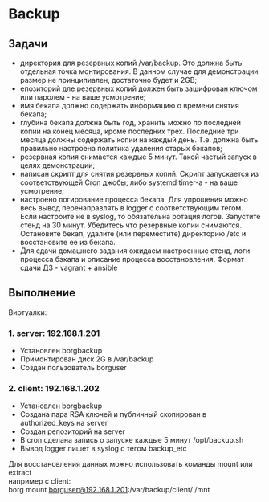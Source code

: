 # Backup

## Задачи

- директория для резервных копий /var/backup. Это должна быть отдельная точка монтирования. В данном случае для демонстрации размер не принципиален, достаточно будет и 2GB;  
- епозиторий дле резервных копий должен быть зашифрован ключом или паролем - на ваше усмотрение;  
- имя бекапа должно содержать информацию о времени снятия бекапа;  
- глубина бекапа должна быть год, хранить можно по последней копии на конец месяца, кроме последних трех. Последние три месяца должны содержать копии на каждый день. Т.е. должна быть правильно настроена политика удаления старых бэкапов;  
- резервная копия снимается каждые 5 минут. Такой частый запуск в целях демонстрации;  
- написан скрипт для снятия резервных копий. Скрипт запускается из соответствующей Cron джобы, либо systemd timer-а - на ваше усмотрение;  
- настроено логирование процесса бекапа. Для упрощения можно весь вывод перенаправлять в logger с соответствующим тегом. Если настроите не в syslog, то обязательна ротация логов.   Запустите стенд на 30 минут. Убедитесь что резервные копии снимаются. Остановите бекап, удалите (или переместите) директорию /etc и восстановите ее из бекапа.  
- Для сдачи домашнего задания ожидаем настроенные стенд, логи процесса бэкапа и описание процесса восстановления. Формат сдачи ДЗ - vagrant + ansible  

## Выполнение

Виртуалки:
### 1. server:  192.168.1.201  
- Установлен borgbackup  
- Примонтирован диск 2G в /var/backup  
- Cоздан пользователь borguser  

### 2. client: 192.168.1.202  
- Установлен borgbackup 
- Создана пара RSA ключей и публичный скопирован в authorized_keys на server  
- Создан репозиторий на server  
- В cron сделана запись о запуске каждые 5 минут /opt/backup.sh  
- Вывод logger пишет в syslog c тегом backup_etc  

Для восстановления данных можно использовать команды mount или extract  
например с client:  
borg mount borguser@192.168.1.201:/var/backup/client/ /mnt  

